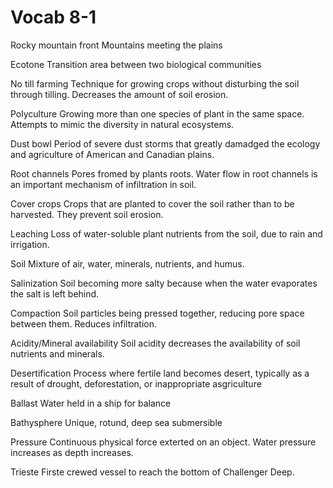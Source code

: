 # Vocab 8-1

Rocky mountain front
    Mountains meeting the plains

Ecotone
    Transition area between two biological communities

No till farming
    Technique for growing crops without disturbing the soil through tilling.
    Decreases the amount of soil erosion.

Polyculture
    Growing more than one species of plant in the same space. Attempts to mimic
    the diversity in natural ecosystems.

Dust bowl
    Period of severe dust storms that greatly damadged the ecology and
    agriculture of American and Canadian plains.

Root channels
    Pores fromed by plants roots. Water flow in root channels is an important
    mechanism of infiltration in soil.

Cover crops
    Crops that are planted to cover the soil rather than to be harvested. They
    prevent soil erosion.

Leaching
    Loss of water-soluble plant nutrients from the soil, due to rain and
    irrigation.

Soil
    Mixture of air, water, minerals, nutrients, and humus.

Salinization
    Soil becoming more salty because when the water evaporates the salt is left
    behind.

Compaction
    Soil particles being pressed together, reducing pore space between them.
    Reduces infiltration.

Acidity/Mineral availability
    Soil acidity decreases the availability of soil nutrients and minerals.

Desertification
    Process where fertile land becomes desert, typically as a result of
    drought, deforestation, or inappropriate asgriculture
    
Ballast
    Water held in a ship for balance

Bathysphere
    Unique, rotund, deep sea submersible

Pressure
    Continuous physical force exterted on an object. Water pressure increases
    as depth increases.

Trieste
    Firste crewed vessel to reach the bottom of Challenger Deep.

